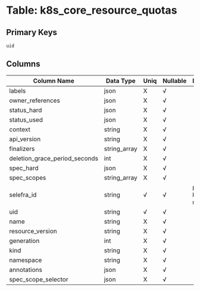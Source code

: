 # Table: k8s_core_resource_quotas

## Primary Keys 

```
uid
```


## Columns 

|  Column Name   |  Data Type  | Uniq | Nullable | Description | 
|  ----  | ----  | ----  | ----  | ---- | 
| labels | json | X | √ |  | 
| owner_references | json | X | √ |  | 
| status_hard | json | X | √ |  | 
| status_used | json | X | √ |  | 
| context | string | X | √ |  | 
| api_version | string | X | √ |  | 
| finalizers | string_array | X | √ |  | 
| deletion_grace_period_seconds | int | X | √ |  | 
| spec_hard | json | X | √ |  | 
| spec_scopes | string_array | X | √ |  | 
| selefra_id | string | √ | √ | primary keys value md5 | 
| uid | string | √ | √ |  | 
| name | string | X | √ |  | 
| resource_version | string | X | √ |  | 
| generation | int | X | √ |  | 
| kind | string | X | √ |  | 
| namespace | string | X | √ |  | 
| annotations | json | X | √ |  | 
| spec_scope_selector | json | X | √ |  | 



